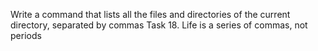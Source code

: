 Write a command that lists all the files and directories of the current directory, separated by commas
Task 18. Life is a series of commas, not periods
